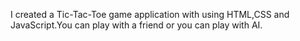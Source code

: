 I created a Tic-Tac-Toe game application with using HTML,CSS and JavaScript.You can play with a friend or you can play with AI.
